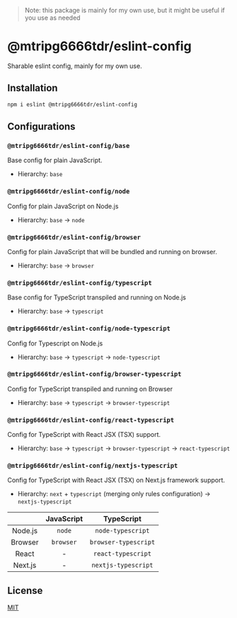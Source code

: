 > Note: this package is mainly for my own use, but it might be useful if you use as needed

# @mtripg6666tdr/eslint-config
Sharable eslint config, mainly for my own use.

## Installation
```bash
npm i eslint @mtripg6666tdr/eslint-config
```

## Configurations
### `@mtripg6666tdr/eslint-config/base`
Base config for plain JavaScript.

- Hierarchy: `base`

### `@mtripg6666tdr/eslint-config/node`
Config for plain JavaScript on Node.js

- Hierarchy: `base` -> `node`

### `@mtripg6666tdr/eslint-config/browser`
Config for plain JavaScript that will be bundled and running on browser.

- Hierarchy: `base` -> `browser`

### `@mtripg6666tdr/eslint-config/typescript`
Base config for TypeScript transpiled and running on Node.js

- Hierarchy: `base` -> `typescript`

### `@mtripg6666tdr/eslint-config/node-typescript`
Config for Typescript on Node.js

- Hierarchy: `base` -> `typescript` -> `node-typescript`

### `@mtripg6666tdr/eslint-config/browser-typescript`
Config for TypeScript transpiled and running on Browser

- Hierarchy: `base` -> `typescript` -> `browser-typescript`

### `@mtripg6666tdr/eslint-config/react-typescript`
Config for TypeScript with React JSX (TSX) support.

- Hierarchy: `base` -> `typescript` -> `browser-typescript` -> `react-typescript`

### `@mtripg6666tdr/eslint-config/nextjs-typescript`
Config for TypeScript with React JSX (TSX) on Next.js framework support.

- Hierarchy: `next` + `typescript` (merging only rules configuration) -> `nextjs-typescript`

|       |JavaScript|TypeScript          |
|:-----:|:--------:|:------------------:|
|Node.js|`node`    |`node-typescript`   |
|Browser|`browser` |`browser-typescript`|
|React  |-         |`react-typescript`  |
|Next.js|-         |`nextjs-typescript` |

## License
[MIT](./LICENSE)
